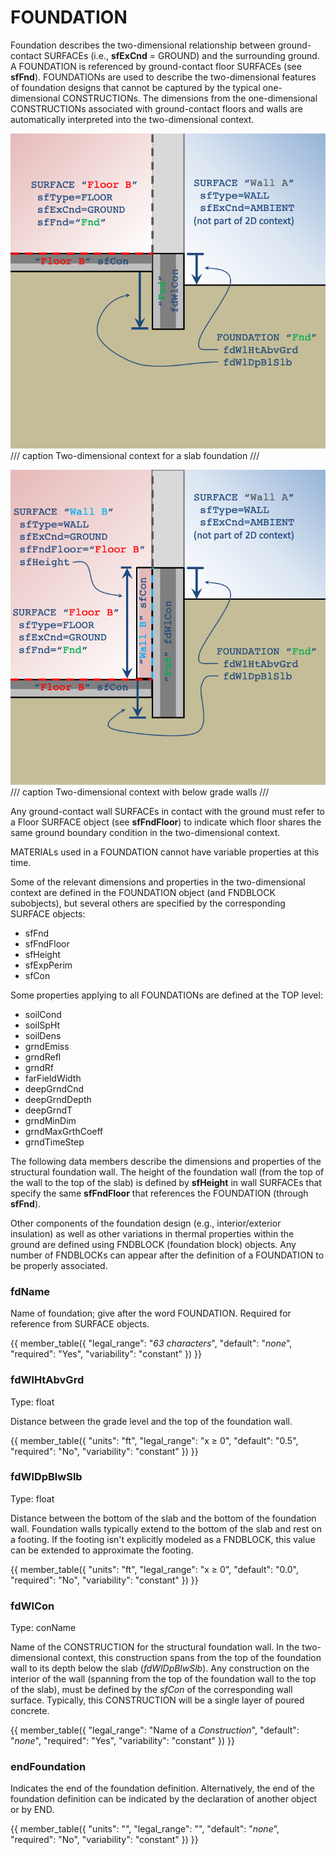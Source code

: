 # FOUNDATION

Foundation describes the two-dimensional relationship between ground-contact SURFACEs (i.e., **sfExCnd** = GROUND) and the surrounding ground. A FOUNDATION is referenced by ground-contact floor SURFACEs (see **sfFnd**). FOUNDATIONs are used to describe the two-dimensional features of foundation designs that cannot be captured by the typical one-dimensional CONSTRUCTIONs. The dimensions from the one-dimensional CONSTRUCTIONs associated with ground-contact floors and walls are automatically interpreted into the two-dimensional context.

![Two-dimensional context for a slab foundation](../assets/images/fd_context_slab.png)
/// caption
Two-dimensional context for a slab foundation
///

![Two-dimensional context with below grade walls](../assets/images/fd_context_basement.png)
/// caption
Two-dimensional context with below grade walls
///

Any ground-contact wall SURFACEs in contact with the ground must refer to a Floor SURFACE object (see **sfFndFloor**) to indicate which floor shares the same ground boundary condition in the two-dimensional context.

MATERIALs used in a FOUNDATION cannot have variable properties at this time.

Some of the relevant dimensions and properties in the two-dimensional context are defined in the FOUNDATION object (and FNDBLOCK subobjects), but several others are specified by the corresponding SURFACE objects:

- sfFnd
- sfFndFloor
- sfHeight
- sfExpPerim
- sfCon

Some properties applying to all FOUNDATIONs are defined at the TOP level:

- soilCond
- soilSpHt
- soilDens
- grndEmiss
- grndRefl
- grndRf
- farFieldWidth
- deepGrndCnd
- deepGrndDepth
- deepGrndT
- grndMinDim
- grndMaxGrthCoeff
- grndTimeStep

The following data members describe the dimensions and properties of the structural foundation wall. The height of the foundation wall (from the top of the wall to the top of the slab) is defined by **sfHeight** in wall SURFACEs that specify the same **sfFndFloor** that references the FOUNDATION (through **sfFnd**).

Other components of the foundation design (e.g., interior/exterior insulation) as well as other variations in thermal properties within the ground are defined using FNDBLOCK (foundation block) objects. Any number of FNDBLOCKs can appear after the definition of a FOUNDATION to be properly associated.

### fdName

Name of foundation; give after the word FOUNDATION. Required for reference from SURFACE objects.

{{
  member_table({
    "legal_range": "*63 characters*",
    "default": "*none*", 
    "required": "Yes",
    "variability": "constant" 
  })
}}

### fdWlHtAbvGrd

Type: float

Distance between the grade level and the top of the foundation wall.

{{
  member_table({
    "units": "ft",
    "legal_range": "x ≥ 0", 
    "default": "0.5",
    "required": "No",
    "variability": "constant" 
  })
}}

### fdWlDpBlwSlb

Type: float

Distance between the bottom of the slab and the bottom of the foundation wall. Foundation walls typically extend to the bottom of the slab and rest on a footing. If the footing isn't explicitly modeled as a FNDBLOCK, this value can be extended to approximate the footing.

{{
  member_table({
    "units": "ft",
    "legal_range": "x ≥ 0", 
    "default": "0.0",
    "required": "No",
    "variability": "constant" 
  })
}}

### fdWlCon

Type: conName

Name of the CONSTRUCTION for the structural foundation wall. In the two-dimensional context, this construction spans from the top of the foundation wall to its depth below the slab (*fdWlDpBlwSlb*). Any construction on the interior of the wall (spanning from the top of the foundation wall to the top of the slab), must be defined by the *sfCon* of the corresponding wall surface. Typically, this CONSTRUCTION will be a single layer of poured concrete.

{{
  member_table({
    "legal_range": "Name of a *Construction*",
    "default": "*none*", 
    "required": "Yes",
    "variability": "constant" 
  })
}}

### endFoundation

Indicates the end of the foundation definition. Alternatively, the end of the foundation definition can be indicated by the declaration of another object or by END.

{{
  member_table({
    "units": "",
    "legal_range": "", 
    "default": "*none*",
    "required": "No",
    "variability": "constant" 
  })
}}
